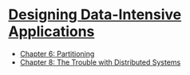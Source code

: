 # [Designing Data-Intensive Applications](https://www.amazon.com/Designing-Data-Intensive-Applications-Reliable-Maintainable/dp/1449373321/ref=sr_1_1?crid=3R8ALJN7PRSXT&keywords=design+data+intensive+applications&qid=1551675018&s=gateway&sprefix=design+data+%2Caps%2C284&sr=8-1)


- [Chapter 6: Partitioning](./chapter6.md)
- [Chapter 8: The Trouble with Distributed Systems](./chapter8.md)